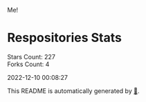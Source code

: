 Me!

# Respositories Stats
Stars Count: 227  
Forks Count: 4

2022-12-10 00:08:27  

This README is automatically generated by [🐰](https://github.com/rnitta/rnitta).
